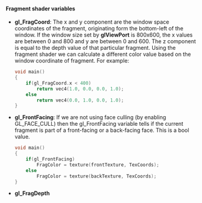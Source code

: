 #### Fragment shader variables

+ **gl_FragCoord**: The x and y component are the window space coordinates of the fragment, originating form the bottom-left of the window. If the window size set by **glViewPort** is 800x600, the x values are between 0 and 800 and y are between 0 and 600. The z component is equal to the depth value of that particular fragment. Using the fragment shader we can calculate a different color value based on the window coordinate of fragment. For example:

  ```c
  void main()
  {
      if(gl_FragCoord.x < 400)
          return vec4(1.0, 0.0, 0.0, 1.0);
      else
          return vec4(0.0, 1.0, 0.0, 1.0);
  }
  ```

+ **gl_FrontFacing**:  If we are not using face culling (by enabling GL_FACE_CULL) then the gl_FrontFacing variable tells if the current fragment is part of a front-facing or a back-facing face. This is a bool value.

  ```c
  void main()
  {
      if(gl_FrontFacing)
          FragColor = texture(frontTexture, TexCoords);
      else
          FragColor = texture(backTexture, TexCoords);
  }
  ```

+ **gl_FragDepth**